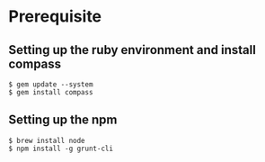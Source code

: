 

# Prerequisite

## Setting up the ruby environment and install compass

```
$ gem update --system
$ gem install compass
```

## Setting up the npm

```
$ brew install node
$ npm install -g grunt-cli
```
